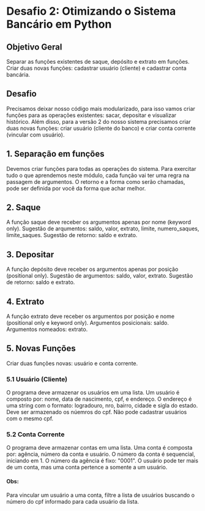 # Desafio 2: Otimizando o Sistema Bancário em Python

## Objetivo Geral
Separar as funções existentes de saque, depósito e extrato em funções. 
Criar duas novas funções: cadastrar usuário (cliente) e cadastrar conta bancária.

## Desafio
Precisamos deixar nosso código mais modularizado, para isso vamos criar funções para as operações existentes: sacar,
depositar e visualizar histórico. 
Além disso, para a versão 2 do nosso sistema precisamos criar duas novas funções: criar
usuário (cliente do banco) e criar conta corrente (vincular com usuário).

## 1. Separação em funções
Devemos criar funções para todas as operações do sistema.
Para exercitar tudo o que aprendemos neste módulo, cada função vai ter uma regra na passagem de argumentos. 
O retorno e a forma como serão chamadas, pode ser definida por você da forma que achar melhor.

## 2. Saque
A função saque deve receber os argumentos apenas por nome (keyword only). 
Sugestão de arqumentos: saldo, valor, extrato, limite, numero_saques, limite_saques. 
Sugestão de retorno: saldo e extrato.

## 3. Depositar
A função depósito deve receber os argumentos apenas por posição (positional only). 
Sugestão de argumentos: saldo, valor, extrato. 
Sugestão de retorno: saldo e extrato.

## 4. Extrato
A função extrato deve receber os argumentos por posição e nome (positional only e keyword only). 
Argumentos posicionais: saldo.
Argumentos nomeados: extrato.

## 5. Novas Funções
Criar duas funções novas: usuário e conta corrente.

### 5.1 Usuário (Cliente)
O programa deve armazenar os usuários em uma lista.
Um usuário é composto por: nome, data de nascimento, cpf, e endereço.
O endereço é uma string com o formato: logradouro, nro, bairro, cidade e sigla do estado. 
Deve ser armazenado os núemros do cpf.
Não pode cadastrar usuários com o mesmo cpf.

### 5.2 Conta Corrente
O programa deve armazenar contas em uma lista.
Uma conta é composta por: agência, número da conta e usuário.
O número da conta é sequencial, iniciando em 1.
O número da agência é fixo: "0001". 
O usuário pode ter mais de um conta, mas uma conta pertence a somente a um usuário.

#### Obs:
Para vincular um usuário a uma conta, filtre a lista de usuários buscando o número do cpf informado para cada usuário da lista.

